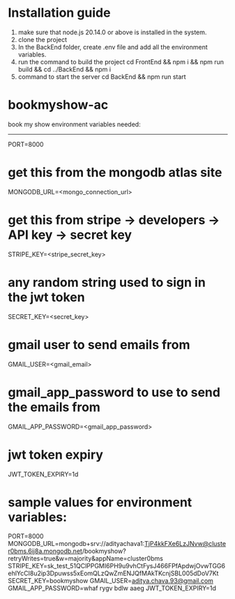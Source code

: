 # Installation guide
1. make sure that node.js 20.14.0 or above is installed in the system.
2. clone the project
3. In the BackEnd folder, create .env file
   and add all the environment variables.
4. run the command to build the project
   cd FrontEnd && npm i && npm run build && cd ../BackEnd && npm i
5. command to start the server
   cd BackEnd && npm run start

# bookmyshow-ac

book my show
environment variables needed:

---

PORT=8000

# get this from the mongodb atlas site

MONGODB_URL=<mongo_connection_url>

# get this from stripe -> developers -> API key -> secret key

STRIPE_KEY=<stripe_secret_key>

# any random string used to sign in the jwt token

SECRET_KEY=<secret_key>

# gmail user to send emails from

GMAIL_USER=<gmail_email>

# gmail_app_password to use to send the emails from

GMAIL_APP_PASSWORD=<gmail_app_password>

# jwt token expiry

JWT_TOKEN_EXPIRY=1d

# sample values for environment variables:
PORT=8000
MONGODB_URL=mongodb+srv://adityachava1:TjP4kkFXe6LzJNvw@cluster0bms.6ij8a.mongodb.net/bookmyshow?retryWrites=true&w=majority&appName=cluster0bms
STRIPE_KEY=sk_test_51QClPPGMI6PH9u9vhCtFysJ466FPfApdwjOvwTGG6ehlYcCI8u2ip3Dpuwss5xEomQLzQwZmENJQfMAkTKcnjSBL005dDoV7Kt
SECRET_KEY=bookmyshow
GMAIL_USER=aditya.chava.93@gmail.com
GMAIL_APP_PASSWORD=whaf rygv bdlw aaeg
JWT_TOKEN_EXPIRY=1d
